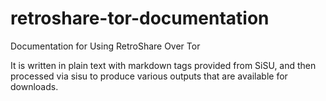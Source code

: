 # retroshare-tor-documentation
Documentation for Using RetroShare Over Tor

It is written in plain text with markdown tags provided from SiSU, and then processed via sisu to produce various outputs that are available for downloads.

